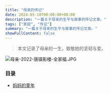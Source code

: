 ```yaml
---
title: "母亲的传记"
date: 2024-05-18T00:00:00+08:00
description: "一篇关于母亲的生平与故事的传记文章。"
tags: ["家庭", "传记"]
summary: "一篇关于母亲的生平与故事的传记文章。"
showFullContent: false
---
```


> 本文记录了母亲的一生，致敬她的坚韧与爱。

![母亲-2022-唐镇影楼-全家福.JPG](/images/mother/2022/母亲-2022-唐镇影楼-全家福.JPG)

### 目录
- [妈妈的童年](/posts/mother-biography/childhood/)



